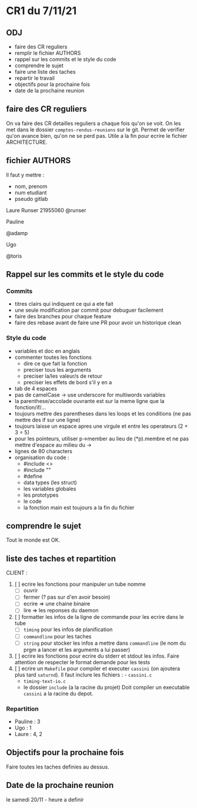 # CR1 du 7/11/21

## ODJ
- faire des CR reguliers
- remplir le fichier AUTHORS
- rappel sur les commits et le style du code
- comprendre le sujet
- faire une liste des taches
- repartir le travail
- objectifs pour la prochaine fois
- date de la prochaine reunion

## faire des CR reguliers
On va faire des CR detailles reguliers a chaque fois qu'on se voit.
On les met dans le dossier `comptes-rendus-reunions` sur le git.
Permet de verifier qu'on avance bien, qu'on ne se perd pas.
Utile a la fin pour ecrire le fichier ARCHITECTURE.

## fichier AUTHORS
Il faut y mettre :
- nom, prenom
- num etudiant
- pseudo gitlab

Laure Runser
21955060
@runser

Pauline

@adamp

Ugo

@toris

## Rappel sur les commits et le style du code
### Commits
- titres clairs qui indiquent ce qui a ete fait
- une seule modification par commit pour debuguer facilement
- faire des branches pour chaque feature
- faire des rebase avant de faire une PR pour avoir un historique clean

### Style du code
- variables et doc en anglais
- commenter toutes les fonctions
  - dire ce que fait la fonction
  - preciser tous les arguments
  - preciser la/les valeur/s de retour
  - preciser les effets de bord s'il y en a
- tab de 4 espaces
- pas de camelCase -> use underscore for multiwords variables
- la parenthese/accolade ouvrante est sur la meme ligne que la fonction/if/...
- toujours mettre des parentheses dans les loops et les conditions
  (ne pas mettre des if sur une ligne)
- toujours laisse un espace apres une virgule et entre les operateurs (2 + 3 = 5)
- pour les pointeurs, utiliser p->member au lieu de (*p).membre
  et ne pas mettre d'espace au milieu du ->
- lignes de 80 characters
- organisation du code :
  - #include <>
  - #include ""
  - #define
  - data types (les struct)
  - les variables globales
  - les prototypes
  - le code
  - la fonction main est toujours a la fin du fichier


## comprendre le sujet
Tout le monde est OK.

## liste des taches et repartition
CLIENT :
1) [ ] ecrire les fonctions pour manipuler un tube nomme
    - [ ] ouvrir
    - [ ] fermer (? pas sur d'en avoir besoin)
    - [ ] ecrire => une chaine binaire
    - [ ] lire => les reponses du daemon
2) [ ] formatter les infos de la ligne de commande pour les ecrire dans le tube
    - [ ] `timing` pour les infos de planification
    - [ ] `commandline` pour les taches
    - [ ] `string` pour stocker les infos a mettre dans `commandline`
      	(le nom du prgm a lancer et les arguments a lui passer)
3) [ ] ecrire les fonctions pour ecrire du stderr et stdout les infos.
      Faire attention de respecter le format demande pour les tests 
4) [ ] ecrire un `Makefile` pour compiler et executer `cassini`
      (on ajoutera plus tard `saturnd`).
      Il faut inclure les fichiers :
      	 - `cassini.c`
	 - `timing-text-io.c`
	 - le dossier `include` (a la racine du projet)
     Doit compiler un executable `cassini` a la racine du depot.
### Repartition
- Pauline : 3
- Ugo : 1
- Laure : 4, 2

## Objectifs pour la prochaine fois
Faire toutes les taches definies au dessus.

## Date de la prochaine reunion
le samedi 20/11 - heure a definir